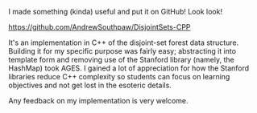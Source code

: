 I made something (kinda) useful and put it on GitHub! Look look!

https://github.com/AndrewSouthpaw/DisjointSets-CPP

It's an implementation in C++ of the disjoint-set forest data structure. Building it for my specific purpose was fairly easy; abstracting it into template form and removing use of the Stanford library (namely, the HashMap) took AGES. I gained a lot of appreciation for how the Stanford libraries reduce C++ complexity so students can focus on learning objectives and not get lost in the esoteric details.

Any feedback on my implementation is very welcome.